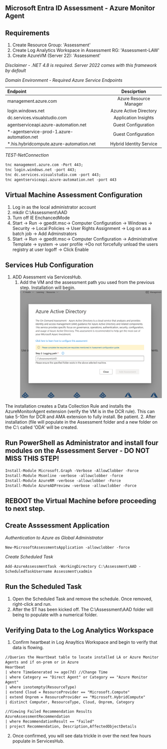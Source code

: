 ## Microsoft Entra ID Assessment - Azure Monitor Agent 

## Requirements

1. Create Resource Group: 'Assessment'
2. Create Log Analytics Workspace in Assessment RG: 'Assessment-LAW'
3. Create AzureVM (Server 22): 'Assessment' 

*Disclaimer - .NET 4.8 is required. Server 2022 comes with this framework by default*

*Domain Environment - Required Azure Service Endpoints*

| Endpoint | Desciprtion |
| :---        |    :----:   |
|management.azure.com |	Azure Resource Manager|
login.windows.net |	Azure Active Directory|
dc.services.visualstudio.com |	Application Insights|
agentserviceapi.azure-automation.net |	Guest Configuration|
*-agentservice-prod-1.azure-automation.net |	Guest Configuration|
*.his.hybridcompute.azure-automation.net |	Hybrid Identity Service|

*TEST-NetConnection*

```
tnc management.azure.com -Port 443; 
tnc login.windows.net -port 443;
tnc dc.services.visualstudio.com -port 443;
tnc agentserviceapi.azure-automation.net -port 443
```

## Virtual Machine Assessment Configuration

1. Log in as the local administrator account
2. mkdir C:\Assessment\AAD
3. Turn off IE EnchancedMode
4. Start -> Run -> gpedit.msc-> Computer Configuration -> Windows -> Security -> Local Policies -> User Rights Assignment -> Log on as a batch job -> Add Adminstrators
5. Start -> Run -> gpedit.msc-> Computer Configuration -> Administrative Template -> system -> user profile ->Do not forcefully unload the users registry at user logoff -> Click Enable


## Services Hub Configuration

1. ADD Asessment via ServicesHub. 
	1. Add the VM and the assessment path you used from the previous step. Installation will begin.
![](https://github.com/Cyberlorians/uploadedimages/blob/main/assessmentshadd.png)

The installation creates a Data Collection Rule and installs the AzureMonitorAgent extension (verify the VM is in the DCR rule). This can take 5-10m for DCR and AMA extension to fully install. Be patient.
2. After installation (file will populate in the Assessment folder and a new folder on the C:\ called 'ODA' will be created.


## Run PowerShell as Administrator and install four modules on the Assessment Server - DO NOT MISS THIS STEP! ##
```
Install-Module Microsoft.Graph -Verbose -AllowClobber -Force 
Install-Module Msonline -verbose -allowclobber -force
Install-Module AzureRM -verbose -allowclobber -Force
Install-Module AzureADPreview -verbose -allowclobber -Force
```
## REBOOT the Virtual Machine before proceeding to next step.


## Create Asssessment Application 

*Authentication to Azure as Global Administrator*

```
New-MicrosoftAssessmentsApplication -allowclobber -force
```

*Create Scheduled Task*
```
Add-AzureAssessmentTask -WorkingDirectory C:\Assessment\AAD -ScheduledTaskUsername Assessment\xadmin
```

## Run the Scheduled Task ##

1. Open the Scheduled Task and remove the schedule. Once removed, right-click and run.
2. After the ST has been kicked off. The C:\Assessment\AAD folder will being to populate with a numerical folder.

## Verifying Data to the Log Analytics Workspace ##

1.  Confirm heartbeat in Log Anayltics Workspace and begin to verify that data is flowing. 

```
//Queries the Heartbeat table to locate installed LA or Azure Monitor Agents and if on-prem or in Azure 
Heartbeat
| where TimeGenerated >= ago(7d) //Change Time
| where Category == "Direct Agent" or Category == "Azure Monitor Agent"
| where isnotempty(ResourceType)
| extend Cloud = ResourceProvider == "Microsoft.Compute"
| extend Onprem = ResourceProvider == "Microsoft.HybridCompute"
| distinct Computer, ResourceType, Cloud, Onprem, Category
```
```
//Viewing Failed Recommendation Results
AzureAssessmentRecommendation 
| where RecommendationResult == "Failed"
| project Recommendation, Description,AffectedObjectDetails
```
2. Once confirmed, you will see data trickle in over the next few hours populate in ServicesHub.





